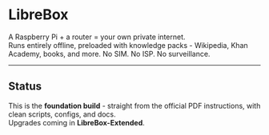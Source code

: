 # LibreBox  

A Raspberry Pi + a router = your own private internet.  
Runs entirely offline, preloaded with knowledge packs - Wikipedia, Khan Academy, books, and more. No SIM. No ISP. No surveillance.

---

## Status
This is the **foundation build** - straight from the official PDF instructions, with clean scripts, configs, and docs.  
Upgrades coming in **LibreBox-Extended**.  

